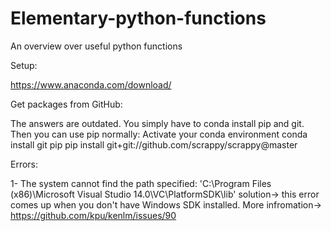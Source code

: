 # Elementary-python-functions
An  overview over useful python functions


Setup:

https://www.anaconda.com/download/


Get packages from GitHub:

The answers are outdated. You simply have to conda install pip and git. Then you can use pip normally:
Activate your conda environment
conda install git pip
pip install git+git://github.com/scrappy/scrappy@master


Errors:

1- The system cannot find the path specified: 'C:\\Program Files (x86)\\Microsoft Visual Studio 14.0\\VC\\PlatformSDK\\lib'
solution-> this error comes up when you don't have Windows SDK installed.
More infromation-> https://github.com/kpu/kenlm/issues/90
